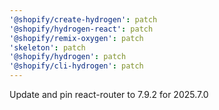 ```yaml
---
'@shopify/create-hydrogen': patch
'@shopify/hydrogen-react': patch
'@shopify/remix-oxygen': patch
'skeleton': patch
'@shopify/hydrogen': patch
'@shopify/cli-hydrogen': patch
---
```


Update and pin react-router to 7.9.2 for 2025.7.0
